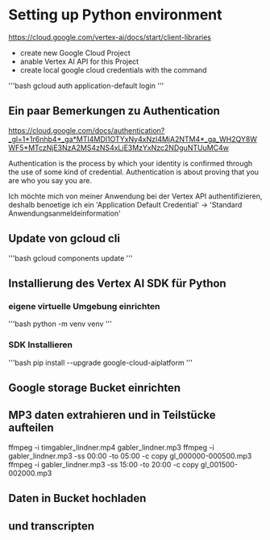 # Setting up Python environment

https://cloud.google.com/vertex-ai/docs/start/client-libraries

- create new Google Cloud Project
- anable Vertex AI API for this Project
- create local google cloud credentials with the command

'''bash
gcloud auth application-default login
'''

## Ein paar Bemerkungen zu Authentication

https://cloud.google.com/docs/authentication?_gl=1*1r6nhb4*_ga*MTI4MDI1OTYxNy4xNzI4MjA2NTM4*_ga_WH2QY8WWF5*MTczNjE3NzA2MS4zNS4xLjE3MzYxNzc2NDguNTUuMC4w

Authentication is the process by which your identity is confirmed through the use of some kind of credential. Authentication is about proving that you are who you say you are.

Ich möchte mich von meiner Anwendung bei der Vertex API authentifizieren, deshalb benoetige ich ein 'Application Default Credential' -> 'Standard Anwendungsanmeldeinformation'

## Update von gcloud cli

'''bash
gcloud components update
'''

## Installierung des Vertex AI SDK für Python

### eigene virtuelle Umgebung einrichten

'''bash
python -m venv venv
'''

### SDK Installieren

'''bash
pip install --upgrade google-cloud-aiplatform
'''

## Google storage Bucket einrichten

## MP3 daten extrahieren und in Teilstücke aufteilen

ffmpeg -i timgabler_lindner.mp4 gabler_lindner.mp3
ffmpeg -i gabler_lindner.mp3 -ss 00:00 -to 05:00 -c copy gl_000000-000500.mp3
ffmpeg -i gabler_lindner.mp3 -ss 15:00 -to 20:00 -c copy gl_001500-002000.mp3

## Daten in Bucket hochladen

## und transcripten
